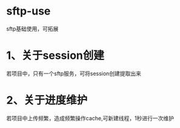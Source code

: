 # sftp-use
sftp基础使用，可拓展
# 1、关于session创建
若项目中，只有一个sftp服务，可将session创建提取出来
# 2、关于进度维护
若项目中上传频繁，造成频繁操作cache,可新建线程，1秒进行一次维护
